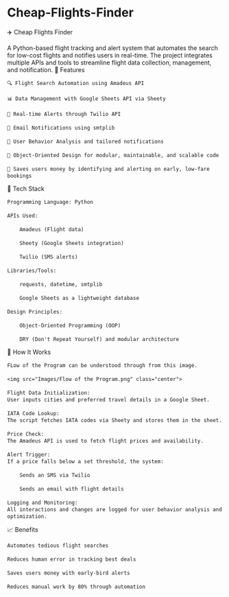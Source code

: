 # Cheap-Flights-Finder
✈️ Cheap Flights Finder

A Python-based flight tracking and alert system that automates the search for low-cost flights and notifies users in real-time. The project integrates multiple APIs and tools to streamline flight data collection, management, and notification.
🚀 Features

    🔍 Flight Search Automation using Amadeus API

    📊 Data Management with Google Sheets API via Sheety

    📱 Real-time Alerts through Twilio API

    📧 Email Notifications using smtplib

    👤 User Behavior Analysis and tailored notifications

    🧱 Object-Oriented Design for modular, maintainable, and scalable code

    💸 Saves users money by identifying and alerting on early, low-fare bookings

🧰 Tech Stack

    Programming Language: Python

    APIs Used:

        Amadeus (Flight data)

        Sheety (Google Sheets integration)

        Twilio (SMS alerts)

    Libraries/Tools:

        requests, datetime, smtplib

        Google Sheets as a lightweight database

    Design Principles:

        Object-Oriented Programming (OOP)

        DRY (Don't Repeat Yourself) and modular architecture

📌 How It Works

    FLow of the Program can be understood through from this image.

    <img src="Images/Flow of the Program.png" class="center">

    Flight Data Initialization:
    User inputs cities and preferred travel details in a Google Sheet.

    IATA Code Lookup:
    The script fetches IATA codes via Sheety and stores them in the sheet.

    Price Check:
    The Amadeus API is used to fetch flight prices and availability.

    Alert Trigger:
    If a price falls below a set threshold, the system:

        Sends an SMS via Twilio

        Sends an email with flight details

    Logging and Monitoring:
    All interactions and changes are logged for user behavior analysis and optimization.

📈 Benefits

    Automates tedious flight searches

    Reduces human error in tracking best deals

    Saves users money with early-bird alerts

    Reduces manual work by 80% through automation
